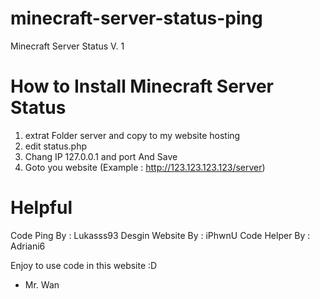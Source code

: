 # minecraft-server-status-ping
Minecraft Server Status V. 1

# How to Install Minecraft Server Status
1. extrat Folder server and copy to my website hosting
2. edit status.php
3. Chang IP 127.0.0.1 and port And Save
4. Goto you website (Example : http://123.123.123.123/server)

# Helpful 
Code Ping By : Lukasss93
Desgin Website By : iPhwnU
Code Helper By :  Adriani6

Enjoy to use code in this website :D

 - Mr. Wan
